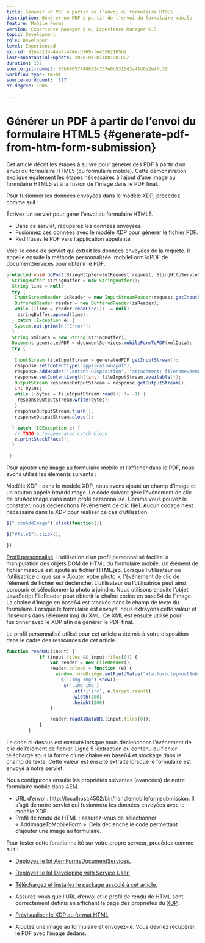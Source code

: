 ```yaml
---
title: Générer un PDF à partir de l’envoi du formulaire HTML5
description: Générer un PDF à partir de l’envoi du formulaire mobile
feature: Mobile Forms
version: Experience Manager 6.4, Experience Manager 6.5
topic: Development
role: Developer
level: Experienced
exl-id: 91b4a134-44a7-474e-b769-fe45562105b2
last-substantial-update: 2020-01-07T00:00:00Z
duration: 132
source-git-commit: 03b68057748892c757e0b5315d3a41d0a2e4fc79
workflow-type: tm+mt
source-wordcount: '517'
ht-degree: 100%

---
```


# Générer un PDF à partir de l’envoi du formulaire HTML5 {#generate-pdf-from-htm-form-submission}

Cet article décrit les étapes à suivre pour générer des PDF à partir d’un envoi du formulaire HTML5 (ou formulaire mobile). Cette démonstration explique également les étapes nécessaires à l’ajout d’une image au formulaire HTML5 et à la fusion de l’image dans le PDF final.


Pour fusionner les données envoyées dans le modèle XDP, procédez comme suit :

Écrivez un servlet pour gérer l’envoi du formulaire HTML5.

* Dans ce servlet, récupérez les données envoyées.
* Fusionnez ces données avec le modèle XDP pour générer le fichier PDF.
* Rediffusez le PDF vers l’application appelante.

Voici le code de servlet qui extrait les données envoyées de la requête. Il appelle ensuite la méthode personnalisée .mobileFormToPDF de documentServices pour obtenir le PDF.

```java
protected void doPost(SlingHttpServletRequest request, SlingHttpServletResponse response) {
  StringBuffer stringBuffer = new StringBuffer();
  String line = null;
  try {
   InputStreamReader isReader = new InputStreamReader(request.getInputStream(), "UTF-8");
   BufferedReader reader = new BufferedReader(isReader);
   while ((line = reader.readLine()) != null)
    stringBuffer.append(line);
  } catch (Exception e) {
   System.out.println("Error");
  }
  String xmlData = new String(stringBuffer);
  Document generatedPDF = documentServices.mobileFormToPDF(xmlData);
  try {
   
   InputStream fileInputStream = generatedPDF.getInputStream();
   response.setContentType("application/pdf");
   response.addHeader("Content-Disposition", "attachment; filename=AemFormsRocks.pdf");
   response.setContentLength((int) fileInputStream.available());
   OutputStream responseOutputStream = response.getOutputStream();
   int bytes;
   while ((bytes = fileInputStream.read()) != -1) {
    responseOutputStream.write(bytes);
   }
   responseOutputStream.flush();
   responseOutputStream.close();

  } catch (IOException e) {
   // TODO Auto-generated catch block
   e.printStackTrace();
  }

 }
```

Pour ajouter une image au formulaire mobile et l’afficher dans le PDF, nous avons utilisé les éléments suivants :

Modèle XDP : dans le modèle XDP, nous avons ajouté un champ d’image et un bouton appelé btnAddImage. Le code suivant gère l’événement de clic de btnAddImage dans notre profil personnalisé. Comme vous pouvez le constater, nous déclenchons l’événement de clic file1. Aucun codage n’est nécessaire dans le XDP pour réaliser ce cas d’utilisation.

```javascript
$(".btnAddImage").click(function(){

$("#file1").click();

});
```

[Profil personnalisé](https://helpx.adobe.com/livecycle/help/mobile-forms/creating-profile.html#CreatingCustomProfiles). L’utilisation d’un profil personnalisé facilite la manipulation des objets DOM de HTML du formulaire mobile. Un élément de fichier masqué est ajouté au fichier HTML.jsp. Lorsque l’utilisateur ou l’utilisatrice clique sur « Ajouter votre photo », l’événement de clic de l’élément de fichier est déclenché. L’utilisateur ou l’utilisatrice peut ainsi parcourir et sélectionner la photo à joindre. Nous utilisons ensuite l’objet JavaScript FileReader pour obtenir la chaîne codée en base64 de l’image. La chaîne d’image en base64 est stockée dans le champ de texte du formulaire. Lorsque le formulaire est envoyé, nous extrayons cette valeur et l’insérons dans l’élément img du XML. Ce XML est ensuite utilisé pour fusionner avec le XDP afin de générer le PDF final.

Le profil personnalisé utilisé pour cet article a été mis à votre disposition dans le cadre des ressources de cet article.

```javascript
function readURL(input) {
            if (input.files && input.files[0]) {
                var reader = new FileReader();
                reader.onload = function (e) {
                  window.formBridge.setFieldValue("xfa.form.topmostSubform.Page1.base64image",reader.result);
                    $('.img img').show();
                     $('.img img')
                        .attr('src', e.target.result)
                        .width(180)
                        .height(200)
                };

                reader.readAsDataURL(input.files[0]);
            }
        }
```

Le code ci-dessus est exécuté lorsque nous déclenchons l’événement de clic de l’élément de fichier. Ligne 5 :extraction du contenu du fichier téléchargé sous la forme d’une chaîne en base64 et stockage dans le champ de texte. Cette valeur est ensuite extraite lorsque le formulaire est envoyé à notre servlet.

Nous configurons ensuite les propriétés suivantes (avancées) de notre formulaire mobile dans AEM.

* URL d’envoi : http://localhost:4502/bin/handlemobileformsubmission. Il s’agit de notre servlet qui fusionnera les données envoyées avec le modèle XDP.
* Profil de rendu de HTML : assurez-vous de sélectionner « AddImageToMobileForm ». Cela déclenche le code permettant d’ajouter une image au formulaire.

Pour tester cette fonctionnalité sur votre propre serveur, procédez comme suit :

* [Déployez le lot AemFormsDocumentServices.](/help/forms/assets/common-osgi-bundles/AEMFormsDocumentServices.core-1.0-SNAPSHOT.jar)

* [Déployez le lot Developing with Service User.](/help/forms/assets/common-osgi-bundles/DevelopingWithServiceUser.jar)

* [Téléchargez et installez le package associé à cet article.](assets/pdf-from-mobile-form-submission.zip)

* Assurez-vous que l’URL d’envoi et le profil de rendu de HTML sont correctement définis en affichant la page des propriétés du [XDP](http://localhost:4502/libs/fd/fm/gui/content/forms/formmetadataeditor.html/content/dam/formsanddocuments/schengen.xdp).

* [Prévisualiser le XDP au format HTML](http://localhost:4502/content/dam/formsanddocuments/schengen.xdp/jcr:content)

* Ajoutez une image au formulaire et envoyez-le. Vous devriez récupérer le PDF avec l’image dedans.
